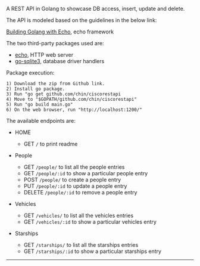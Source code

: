 A REST API in Golang to showcase DB access, insert, update and delete.

The API is modeled based on the guidelines in the below link:

[Building Golang with Echo](https://medium.com/@kyawmyintthein/building-golang-restful-api-with-echo-framework-1-422abc78e3a7), echo framework

The two third-party packages used are:
- [echo](https://echo.labstack.com/), HTTP web server
- [go-sqlite3](https://github.com/mattn/go-sqlite3), database driver handlers

Package execution:

    1) Download the zip from Github link.
    2) Install go package.
    3) Run "go get github.com/chin/ciscorestapi
    4) Move to "$GOPATH/github.com/chin/ciscorestapi"
    5) Run "go build main.go"
    6) On the web browser, run "http://localhost:1200/"

The available endpoints are:

- HOME
  - GET `/`  to print readme

- People
  - GET `/people/` to list all the people entries
  - GET `/people/:id` to show a particular people entry
  - POST `/people/` to create a people entry
  - PUT `/people/:id` to update a people entry
  - DELETE `/people/:id` to remove a people entry

- Vehicles
  - GET `/vehicles/` to list all the vehicles entries
  - GET `/vehicles/:id` to show a particular vehicles entry

- Starships
  - GET `/starships/` to list all the starships entries
  - GET `/starships/:id` to show a particular starships entry

---


